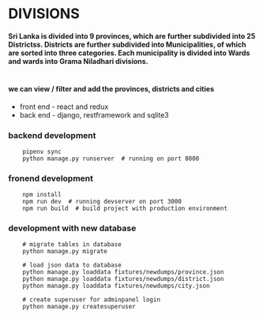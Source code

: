 # DIVISIONS

#### Sri Lanka is divided into 9 provinces, which are further subdivided into 25 Districtss. Districts are further subdivided into Municipalities, of which are sorted into three categories. Each municipality is divided into Wards and wards into Grama Niladhari divisions.
#

#### we can view / filter and add the provinces, districts and cities

- front end - react and redux
- back end - django, restframework and sqlite3

### backend development
```
    pipenv sync
    python manage.py runserver  # running on port 8000
```

### fronend development
```
    npm install
    npm run dev  # running devserver on port 3000
    npm run build  # build project with production environment
```


### development with new database
```
    # migrate tables in database
    python manage.py migrate

    # load json data to database
    python manage.py loaddata fixtures/newdumps/province.json
    python manage.py loaddata fixtures/newdumps/district.json
    python manage.py loaddata fixtures/newdumps/city.json

    # create superuser for adminpanel login
    python manage.py createsuperuser 
```